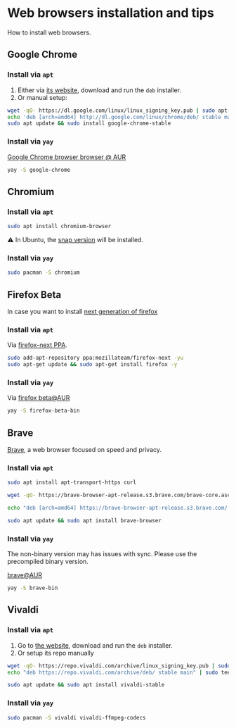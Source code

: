# Web browsers installation and tips


How to install web browsers.

<!--more-->

## Google Chrome

### Install via `apt`

1. Either via [its website](https://www.google.com/chrome/), download and run the `deb` installer.
2. Or manual setup:

```bash
wget -qO- https://dl.google.com/linux/linux_signing_key.pub | sudo apt-key add -
echo 'deb [arch=amd64] http://dl.google.com/linux/chrome/deb/ stable main' | sudo tee /etc/apt/sources.list.d/google-chrome.list
sudo apt update && sudo install google-chrome-stable
```

### Install via `yay`

[Google Chrome browser browser @ AUR](https://aur.archlinux.org/packages/google-chrome/)

```bash
yay -S google-chrome
```

## Chromium

### Install via `apt`

```bash
sudo apt install chromium-browser
```

⚠️ In Ubuntu, the [snap version](https://snapcraft.io/chromium) will be installed.

### Install via `yay`

```bash
sudo pacman -S chromium
```

## Firefox Beta

In case you want to install [next generation of firefox](https://www.mozilla.org/zh-TW/firefox/channel/desktop/)

### Install via `apt`

Via [firefox-next PPA](https://launchpad.net/~mozillateam/+archive/ubuntu/firefox-next).

```bash
sudo add-apt-repository ppa:mozillateam/firefox-next -yu
sudo apt-get update && sudo apt-get install firefox -y
```

### Install via `yay`

Via [firefox beta@AUR](https://aur.archlinux.org/packages/firefox-beta-bin/)

```bash
yay -S firefox-beta-bin
```

## Brave

[Brave](https://brave.com/), a web browser focused on speed and privacy.

### Install via `apt`

```bash
sudo apt install apt-transport-https curl

wget -qO- https://brave-browser-apt-release.s3.brave.com/brave-core.asc | sudo tee /etc/apt/trusted.gpg.d/brave-core.asc

echo "deb [arch=amd64] https://brave-browser-apt-release.s3.brave.com/ stable main" | sudo tee /etc/apt/sources.list.d/brave-browser-release.list

sudo apt update && sudo apt install brave-browser
```

### Install via `yay`

The non-binary version may has issues with sync. Please use the precompiled binary version.

[brave@AUR](https://aur.archlinux.org/packages/brave-bin/)

```bash
yay -S brave-bin
```
## Vivaldi

### Install via `apt`

1. Go to [the website](https://vivaldi.com/), download and run the `deb` installer.
2. Or setup its repo manually
```bash
wget -qO- https://repo.vivaldi.com/archive/linux_signing_key.pub | sudo apt-key add -
echo "deb https://repo.vivaldi.com/archive/deb/ stable main" | sudo tee /etc/apt/sources.list.d/vivaldi.list

sudo apt update && sudo apt install vivaldi-stable
```

### Install via `yay`

```bash
sudo pacman -S vivaldi vivaldi-ffmpeg-codecs
```

